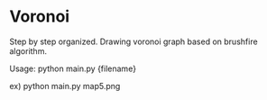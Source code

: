 # Voronoi
Step by step organized. Drawing voronoi graph based on brushfire algorithm. 

Usage: python main.py {filename}

  ex) python main.py map5.png
